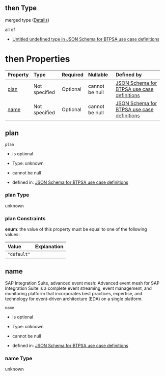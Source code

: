 ## then Type

merged type ([Details](btpsa-usecase-properties-services-items-allof-2-then-allof-22-then.md))

all of

*   [Untitled undefined type in JSON Schema for BTPSA use case definitions](btpsa-usecase-properties-services-items-allof-2-then-allof-22-then-allof-0.md "check type definition")

# then Properties

| Property      | Type          | Required | Nullable       | Defined by                                                                                                                                                                                                            |
| :------------ | :------------ | :------- | :------------- | :-------------------------------------------------------------------------------------------------------------------------------------------------------------------------------------------------------------------- |
| [plan](#plan) | Not specified | Optional | cannot be null | [JSON Schema for BTPSA use case definitions](btpsa-usecase-properties-services-items-allof-2-then-allof-22-then-properties-plan.md "undefined#/properties/services/items/allOf/2/then/allOf/22/then/properties/plan") |
| [name](#name) | Not specified | Optional | cannot be null | [JSON Schema for BTPSA use case definitions](btpsa-usecase-properties-services-items-allof-2-then-allof-22-then-properties-name.md "undefined#/properties/services/items/allOf/2/then/allOf/22/then/properties/name") |

## plan



`plan`

*   is optional

*   Type: unknown

*   cannot be null

*   defined in: [JSON Schema for BTPSA use case definitions](btpsa-usecase-properties-services-items-allof-2-then-allof-22-then-properties-plan.md "undefined#/properties/services/items/allOf/2/then/allOf/22/then/properties/plan")

### plan Type

unknown

### plan Constraints

**enum**: the value of this property must be equal to one of the following values:

| Value       | Explanation |
| :---------- | :---------- |
| `"default"` |             |

## name

SAP Integration Suite, advanced event mesh: Advanced event mesh for SAP Integration Suite is a complete event streaming, event management, and monitoring platform that incorporates best practices, expertise, and technology for event-driven architecture (EDA) on a single platform.

`name`

*   is optional

*   Type: unknown

*   cannot be null

*   defined in: [JSON Schema for BTPSA use case definitions](btpsa-usecase-properties-services-items-allof-2-then-allof-22-then-properties-name.md "undefined#/properties/services/items/allOf/2/then/allOf/22/then/properties/name")

### name Type

unknown
